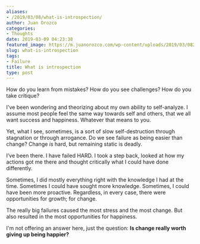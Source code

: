 ```yaml
---
aliases:
- /2019/03/08/what-is-introspection/
author: Juan Orozco
categories:
- Thoughts
date: 2019-03-09 04:23:38
featured_image: https://m.juanorozco.com/wp-content/uploads/2019/03/08232243/4DC0909C-2B26-4B8B-ADFC-2B6AE966110C-1568x2093.jpeg
slug: what-is-introspection
tags:
- Failure
title: What is introspection
type: post
---
```


How do you learn from mistakes? How do you see challenges? How do you take critique?

I've been wondering and theorizing about my own ability to self-analyze. I assume most people feel the same way towards self and others, that we all want success and happiness. Whatever that means to you.

Yet, what I see, sometimes, is a sort of slow self-destruction through stagnation or through arrogance. Do we see failure as being easier than change? Change _is_ hard, but remaining static is deadly.

I’ve been there. I have failed HARD. I took a step back, looked at how my actions got me there and thought critically what I could have done differently.

Sometimes, I did mostly everything right with the knowledge I had at the time. Sometimes I could have sought more knowledge. Sometimes, I could have been more proactive. Regardless, in every case, there were opportunities for growth; for change.

The really big failures caused the most stress and the most change. But also resulted in the most opportunities for happiness.

I'm not offering an answer here, just the question: **Is change really worth giving up being happier?**